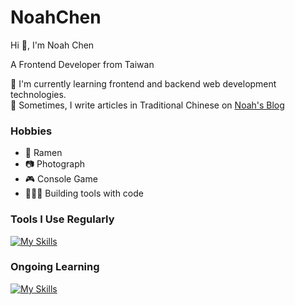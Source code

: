 # NoahChen

Hi 👋, I'm Noah Chen

A Frontend Developer from Taiwan

🌱 I'm currently learning frontend and backend web development technologies.  
📝 Sometimes, I write articles in Traditional Chinese on [Noah's Blog](https://noahchen.me)

### Hobbies

- 🍜 Ramen
- 📷 Photograph
- 🎮 Console Game
- 🧑🏻‍💻 Building tools with code

### Tools I Use Regularly

[![My Skills](https://skillicons.dev/icons?i=vue,nuxt,js,ts,astro,tailwind&perline=8)](https://skillicons.dev)

### Ongoing Learning

[![My Skills](https://skillicons.dev/icons?i=nest,nodejs,docker,svelte,rust,react,next,&perline=8)](https://skillicons.dev)